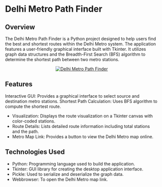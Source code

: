 # Delhi Metro Path Finder

## Overview
The Delhi Metro Path Finder is a Python project designed to help users find the best and shortest routes within the Delhi Metro system. The application features a user-friendly graphical interface built with Tkinter. It utilizes graph data structures and the Breadth-First Search (BFS) algorithm to determine the shortest path between two metro stations.

<div style="text-align: center;">
    <a href="https://www.youtube.com/watch?v=bkWRuGNOZus" target="_blank">
        <img src="http://i.ytimg.com/vi/bkWRuGNOZus/hqdefault.jpg" alt="Delhi Metro Path Finder" style="max-width: 100%; height: auto;"/>
    </a>
</div>

## Features
Interactive GUI: Provides a graphical interface to select source and destination metro stations.
Shortest Path Calculation: Uses BFS algorithm to compute the shortest route.
- Visualization: Displays the route visualization on a Tkinter canvas with color-coded stations.
- Route Details: Lists detailed route information including total stations and the path.
- Metro Map Link: Provides a button to view the Delhi Metro map online.
## Technologies Used
- Python: Programming language used to build the application.
- Tkinter: GUI library for creating the desktop application interface.
- Pickle: Used to serialize and deserialize the graph data.
- Webbrowser: To open the Delhi Metro map link.
